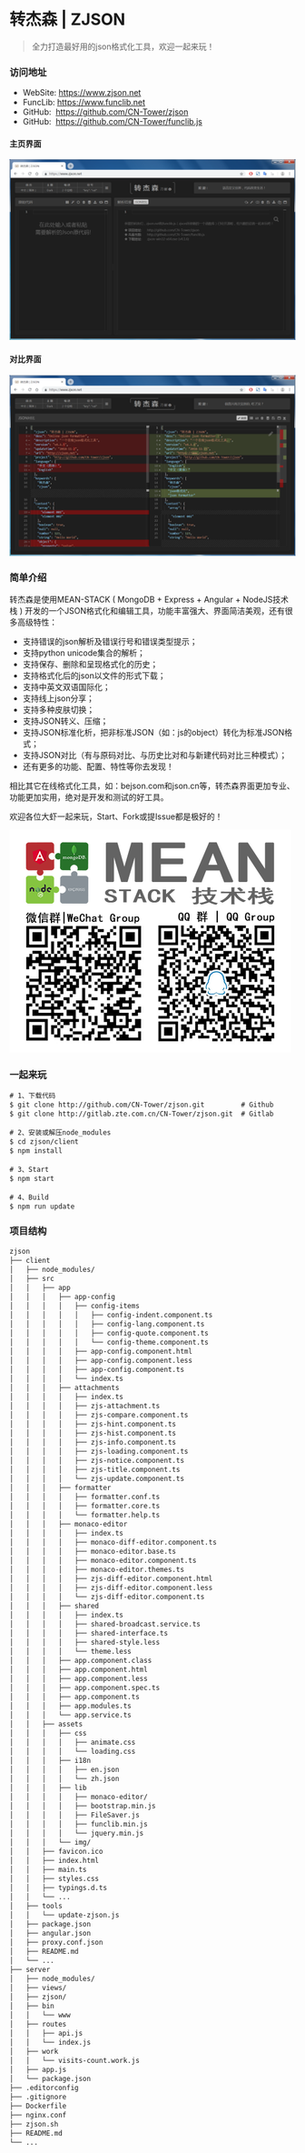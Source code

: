 # 转杰森 | ZJSON
> 全力打造最好用的json格式化工具，欢迎一起来玩！

### 访问地址
- WebSite: https://www.zjson.net
- FuncLib: https://www.funclib.net
- GitHub: &nbsp;https://github.com/CN-Tower/zjson
- GitHub: &nbsp;https://github.com/CN-Tower/funclib.js

#### 主页界面
![](/zjson.png)
#### 对比界面
![](/zjson-diff.png)

### 简单介绍

转杰森是使用MEAN-STACK ( MongoDB + Express + Angular + NodeJS技术栈 ) 开发的一个JSON格式化和编辑工具，功能丰富强大、界面简洁美观，还有很多高级特性：

- 支持错误的json解析及错误行号和错误类型提示；
- 支持python unicode集合的解析；
- 支持保存、删除和呈现格式化的历史；
- 支持格式化后的json以文件的形式下载；
- 支持中英文双语国际化；
- 支持线上json分享；
- 支持多种皮肤切换；
- 支持JSON转义、压缩；
- 支持JSON标准化析，把非标准JSON（如：js的object）转化为标准JSON格式；
- 支持JSON对比（有与原码对比、与历史比对和与新建代码对比三种模式）；
- 还有更多的功能、配置、特性等你去发现！

相比其它在线格式化工具，如：bejson.com和json.cn等，转杰森界面更加专业、功能更加实用，绝对是开发和测试的好工具。


欢迎各位大虾一起来玩，Start、Fork或提Issue都是极好的！

![](/mean.png)

### 一起来玩
```
# 1、下载代码
$ git clone http://github.com/CN-Tower/zjson.git         # Github
$ git clone http://gitlab.zte.com.cn/CN-Tower/zjson.git  # Gitlab

# 2、安装或解压node_modules
$ cd zjson/client
$ npm install

# 3、Start
$ npm start

# 4、Build
$ npm run update
```

### 项目结构
```
zjson
├── client                              
│   ├── node_modules/                   
│   ├── src                             
│   │   ├── app                         
│   │   │   ├── app-config
│   │   │   │   ├── config-items
│   │   │   │   │   ├── config-indent.component.ts
│   │   │   │   │   ├── config-lang.component.ts
│   │   │   │   │   ├── config-quote.component.ts
│   │   │   │   │   └── config-theme.component.ts
│   │   │   │   ├── app-config.component.html
│   │   │   │   ├── app-config.component.less
│   │   │   │   ├── app-config.component.ts
│   │   │   │   └── index.ts
│   │   │   ├── attachments
│   │   │   │   ├── index.ts
│   │   │   │   ├── zjs-attachment.ts
│   │   │   │   ├── zjs-compare.component.ts
│   │   │   │   ├── zjs-hint.component.ts
│   │   │   │   ├── zjs-hist.component.ts
│   │   │   │   ├── zjs-info.component.ts
│   │   │   │   ├── zjs-loading.component.ts
│   │   │   │   ├── zjs-notice.component.ts
│   │   │   │   ├── zjs-title.component.ts
│   │   │   │   └── zjs-update.component.ts
│   │   │   ├── formatter       
│   │   │   │   ├── formatter.conf.ts
│   │   │   │   ├── formatter.core.ts
│   │   │   │   └── formatter.help.ts
│   │   │   ├── monaco-editor        
│   │   │   │   ├── index.ts
│   │   │   │   ├── monaco-diff-editor.component.ts
│   │   │   │   ├── monaco-editor.base.ts
│   │   │   │   ├── monaco-editor.component.ts
│   │   │   │   ├── monaco-editor.themes.ts
│   │   │   │   ├── zjs-diff-editor.component.html
│   │   │   │   ├── zjs-diff-editor.component.less
│   │   │   │   └── zjs-diff-editor.component.ts
│   │   │   ├── shared
│   │   │   │   ├── index.ts
│   │   │   │   ├── shared-broadcast.service.ts
│   │   │   │   ├── shared-interface.ts
│   │   │   │   ├── shared-style.less
│   │   │   │   └── theme.less
│   │   │   ├── app.component.class  
│   │   │   ├── app.component.html   
│   │   │   ├── app.component.less   
│   │   │   ├── app.component.spec.ts
│   │   │   ├── app.component.ts     
│   │   │   ├── app.modules.ts       
│   │   │   └── app.service.ts       
│   │   ├── assets                  
│   │   │   ├── css                 
│   │   │   │   ├── animate.css     
│   │   │   │   └── loading.css     
│   │   │   ├── i18n                
│   │   │   │   ├── en.json         
│   │   │   │   └── zh.json         
│   │   │   ├── lib 
│   │   │   │   ├── monaco-editor/  
│   │   │   │   ├── bootstrap.min.js  
│   │   │   │   ├── FileSaver.js   
│   │   │   │   ├── funclib.min.js
│   │   │   │   └── jquery.min.js                 
│   │   │   └── img/  
│   │   ├── favicon.ico             
│   │   ├── index.html              
│   │   ├── main.ts                 
│   │   ├── styles.css              
│   │   ├── typings.d.ts            
│   │   └── ...                     
│   ├── tools                       
│   │   └── update-zjson.js         
│   ├── package.json                
│   ├── angular.json                
│   ├── proxy.conf.json             
│   ├── README.md                   
│   └── ...                         
├── server                      
│   ├── node_modules/           
│   ├── views/                  
│   ├── zjson/                  
│   ├── bin                     
│   │   └── www                 
│   ├── routes                  
│   │   ├── api.js              
│   │   └── index.js            
│   ├── work                    
│   │   └── visits-count.work.js
│   ├── app.js                  
│   └── package.json            
├── .editorconfig               
├── .gitignore                  
├── Dockerfile                  
├── nginx.conf                  
├── zjson.sh                    
├── README.md                   
└── ...                         
```
